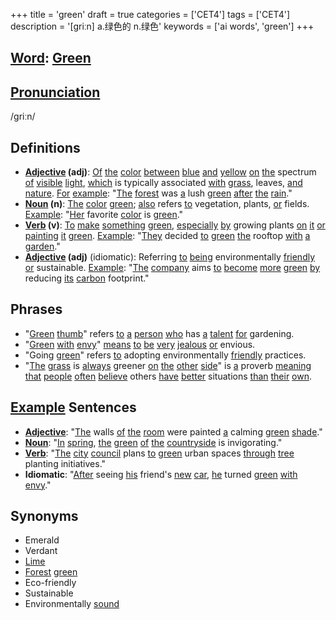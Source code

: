 +++
title = 'green'
draft = true
categories = ['CET4']
tags = ['CET4']
description = '[griːn] a.绿色的 n.绿色'
keywords = ['ai words', 'green']
+++

## [Word](/post/word/): [Green](/post/green/)

## [Pronunciation](/post/pronunciation/)
/ɡriːn/

## Definitions
- **[Adjective](/post/adjective/) (adj)**: [Of](/post/of/) [the](/post/the/) [color](/post/color/) [between](/post/between/) [blue](/post/blue/) [and](/post/and/) [yellow](/post/yellow/) [on](/post/on/) [the](/post/the/) spectrum [of](/post/of/) [visible](/post/visible/) [light](/post/light/), [which](/post/which/) is typically associated [with](/post/with/) [grass](/post/grass/), leaves, [and](/post/and/) [nature](/post/nature/). [For](/post/for/) [example](/post/example/): "[The](/post/the/) [forest](/post/forest/) was [a](/post/a/) lush [green](/post/green/) [after](/post/after/) [the](/post/the/) [rain](/post/rain/)."
- **[Noun](/post/noun/) (n)**: [The](/post/the/) [color](/post/color/) [green](/post/green/); [also](/post/also/) refers [to](/post/to/) vegetation, plants, [or](/post/or/) fields. [Example](/post/example/): "[Her](/post/her/) favorite [color](/post/color/) is [green](/post/green/)."
- **[Verb](/post/verb/) (v)**: [To](/post/to/) [make](/post/make/) [something](/post/something/) [green](/post/green/), [especially](/post/especially/) [by](/post/by/) growing plants [on](/post/on/) [it](/post/it/) [or](/post/or/) [painting](/post/painting/) [it](/post/it/) [green](/post/green/). [Example](/post/example/): "[They](/post/they/) decided [to](/post/to/) [green](/post/green/) [the](/post/the/) rooftop [with](/post/with/) [a](/post/a/) [garden](/post/garden/)."
- **[Adjective](/post/adjective/) (adj)** (idiomatic): Referring [to](/post/to/) [being](/post/being/) environmentally [friendly](/post/friendly/) [or](/post/or/) sustainable. [Example](/post/example/): "[The](/post/the/) [company](/post/company/) aims [to](/post/to/) [become](/post/become/) [more](/post/more/) [green](/post/green/) [by](/post/by/) reducing [its](/post/its/) [carbon](/post/carbon/) footprint."

## Phrases
- "[Green](/post/green/) [thumb](/post/thumb/)" refers [to](/post/to/) [a](/post/a/) [person](/post/person/) [who](/post/who/) has [a](/post/a/) [talent](/post/talent/) [for](/post/for/) gardening.
- "[Green](/post/green/) [with](/post/with/) [envy](/post/envy/)" [means](/post/means/) [to](/post/to/) [be](/post/be/) [very](/post/very/) [jealous](/post/jealous/) [or](/post/or/) envious.
- "Going [green](/post/green/)" refers [to](/post/to/) adopting environmentally [friendly](/post/friendly/) practices.
- "[The](/post/the/) [grass](/post/grass/) is [always](/post/always/) greener [on](/post/on/) [the](/post/the/) [other](/post/other/) [side](/post/side/)" is [a](/post/a/) proverb [meaning](/post/meaning/) [that](/post/that/) [people](/post/people/) [often](/post/often/) [believe](/post/believe/) others [have](/post/have/) [better](/post/better/) situations [than](/post/than/) [their](/post/their/) [own](/post/own/).

## [Example](/post/example/) Sentences
- **[Adjective](/post/adjective/)**: "[The](/post/the/) walls [of](/post/of/) [the](/post/the/) [room](/post/room/) were painted [a](/post/a/) calming [green](/post/green/) [shade](/post/shade/)."
- **[Noun](/post/noun/)**: "[In](/post/in/) [spring](/post/spring/), [the](/post/the/) [green](/post/green/) [of](/post/of/) [the](/post/the/) [countryside](/post/countryside/) is invigorating."
- **[Verb](/post/verb/)**: "[The](/post/the/) [city](/post/city/) [council](/post/council/) plans [to](/post/to/) [green](/post/green/) urban spaces [through](/post/through/) [tree](/post/tree/) planting initiatives."
- **Idiomatic**: "[After](/post/after/) seeing [his](/post/his/) friend's [new](/post/new/) [car](/post/car/), [he](/post/he/) turned [green](/post/green/) [with](/post/with/) [envy](/post/envy/)."

## Synonyms
- Emerald
- Verdant
- [Lime](/post/lime/)
- [Forest](/post/forest/) [green](/post/green/)
- Eco-friendly
- Sustainable
- Environmentally [sound](/post/sound/)
